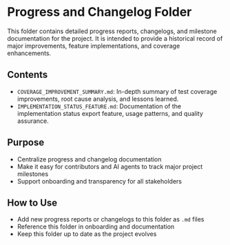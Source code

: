 # Progress and Changelog Folder

This folder contains detailed progress reports, changelogs, and milestone documentation for the project. It is intended to provide a historical record of major improvements, feature implementations, and coverage enhancements.

## Contents

- `COVERAGE_IMPROVEMENT_SUMMARY.md`: In-depth summary of test coverage improvements, root cause analysis, and lessons learned.
- `IMPLEMENTATION_STATUS_FEATURE.md`: Documentation of the implementation status export feature, usage patterns, and quality assurance.

## Purpose

- Centralize progress and changelog documentation
- Make it easy for contributors and AI agents to track major project milestones
- Support onboarding and transparency for all stakeholders

## How to Use

- Add new progress reports or changelogs to this folder as `.md` files
- Reference this folder in onboarding and documentation
- Keep this folder up to date as the project evolves
